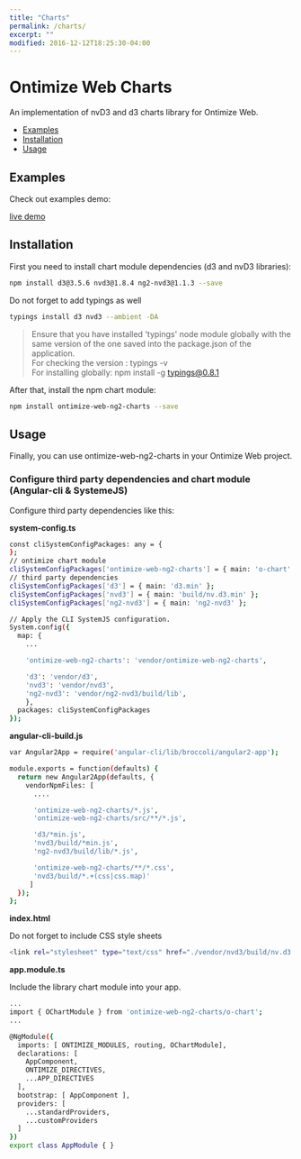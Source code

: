 ```yaml
---
title: "Charts"
permalink: /charts/
excerpt: ""
modified: 2016-12-12T18:25:30-04:00
---
```


# Ontimize Web Charts
An implementation of nvD3 and d3 charts library for Ontimize Web.

* [Examples](#examples)
* [Installation](#installation)
* [Usage](#usage)

## Examples

Check out examples demo:
<div><a href="https://ontimizeweb.github.io/ontimize-web-ng2-charts" target="_blank" class="btn btn--success">
    <i class="fa fa-play"></i>
    live demo</a></div>

## Installation

First you need to install chart module dependencies (d3 and nvD3 libraries):

```bash
npm install d3@3.5.6 nvd3@1.8.4 ng2-nvd3@1.1.3 --save
```

Do not forget to add typings as well

```bash
typings install d3 nvd3 --ambient -DA
```
> Ensure that you have installed 'typings' node module globally with the same version of the one saved into the package.json of the 
application.  
For checking the version : typings -v  
For installing globally: npm install -g typings@0.8.1

After that, install the npm chart module:

```bash
npm install ontimize-web-ng2-charts --save
```

## Usage

Finally, you can use ontimize-web-ng2-charts in your Ontimize Web project.

### Configure third party dependencies and chart module (Angular-cli & SystemeJS)

Configure third party dependencies like this:

**system-config.ts**

```bash
const cliSystemConfigPackages: any = {
};
// ontimize chart module
cliSystemConfigPackages['ontimize-web-ng2-charts'] = { main: 'o-chart' };
// third party dependencies
cliSystemConfigPackages['d3'] = { main: 'd3.min' };
cliSystemConfigPackages['nvd3'] = { main: 'build/nv.d3.min' };
cliSystemConfigPackages['ng2-nvd3'] = { main: 'ng2-nvd3' };

// Apply the CLI SystemJS configuration.
System.config({
  map: {
    ...

    'ontimize-web-ng2-charts': 'vendor/ontimize-web-ng2-charts',

    'd3': 'vendor/d3',
    'nvd3': 'vendor/nvd3',
    'ng2-nvd3': 'vendor/ng2-nvd3/build/lib',
    },
  packages: cliSystemConfigPackages
});

```

**angular-cli-build.js**

```bash
var Angular2App = require('angular-cli/lib/broccoli/angular2-app');

module.exports = function(defaults) {
  return new Angular2App(defaults, {
    vendorNpmFiles: [
      ....

      'ontimize-web-ng2-charts/*.js',
      'ontimize-web-ng2-charts/src/**/*.js',

      'd3/*min.js',
      'nvd3/build/*min.js',
      'ng2-nvd3/build/lib/*.js',

      'ontimize-web-ng2-charts/**/*.css',
      'nvd3/build/*.+(css|css.map)'
     ]
  });
};
```
**index.html**

Do not forget to include CSS style sheets

```bash
<link rel="stylesheet" type="text/css" href="./vendor/nvd3/build/nv.d3.min.css"/>
```

**app.module.ts**

Include the library chart module into your app.

```bash
...
import { OChartModule } from 'ontimize-web-ng2-charts/o-chart';
...

@NgModule({
  imports: [ ONTIMIZE_MODULES, routing, OChartModule],
  declarations: [
    AppComponent,
    ONTIMIZE_DIRECTIVES,
    ...APP_DIRECTIVES
  ],
  bootstrap: [ AppComponent ],
  providers: [
    ...standardProviders,
    ...customProviders
  ]
})
export class AppModule { }

```




